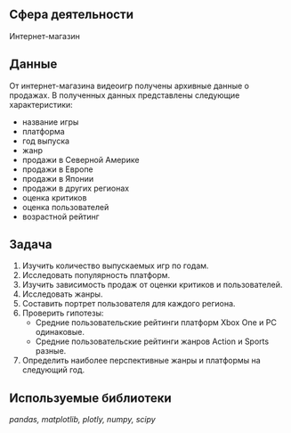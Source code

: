 ## Сфера деятельности
Интернет-магазин

## Данные
От интернет-магазина видеоигр получены архивные данные о продажах. В полученных данных представлены следующие характеристики:
* название игры
* платформа
* год выпуска
* жанр
* продажи в Северной Америке
* продажи в Европе
* продажи в Японии
* продажи в других регионах
* оценка критиков
* оценка пользователей
* возрастной рейтинг

## Задача
1. Изучить количество выпускаемых игр по годам.
2. Исследовать популярность платформ.
3. Изучить зависимость продаж от оценки критиков и пользователей.
4. Исследовать жанры.
5. Составить портрет пользователя для каждого региона.
6. Проверить гипотезы: 
   * Средние пользовательские рейтинги платформ Xbox One и PC одинаковые.
   * Средние пользовательские рейтинги жанров Action и Sports разные.
7. Определить наиболее перспективные жанры и платформы на следующий год.

## Используемые библиотеки
*pandas, matplotlib, plotly, numpy, scipy*
